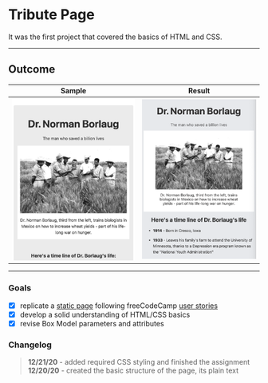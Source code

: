 # Tribute Page

It was the first project that covered the basics of HTML and CSS.
___

## Outcome

Sample | Result
:-----:|:------:
![sample page](src.png)|![finished project](result.png)

___

### Goals

- [x] replicate a [static page](https://codepen.io/freeCodeCamp/full/zNqgVx, "sample page") following freeCodeCamp [user stories](https://www.freecodecamp.org/learn/responsive-web-design/responsive-web-design-projects/build-a-tribute-page "FCC user stories")
- [x] develop a solid understanding of HTML/CSS basics
- [x] revise Box Model parameters and attributes

### Changelog

>**12/21/20** - added required CSS styling and finished the assignment\
>**12/20/20** - created the basic structure of the page, its plain text
